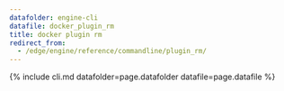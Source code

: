 ```yaml
---
datafolder: engine-cli
datafile: docker_plugin_rm
title: docker plugin rm
redirect_from:
  - /edge/engine/reference/commandline/plugin_rm/
---
```

<!--
This page is automatically generated from Docker's source code. If you want to
suggest a change to the text that appears here, open a ticket or pull request
in the source repository on GitHub:

https://github.com/docker/cli
-->
{% include cli.md datafolder=page.datafolder datafile=page.datafile %}
